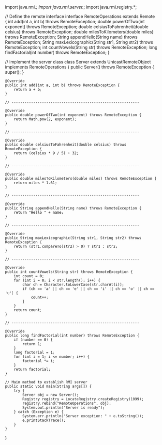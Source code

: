 import java.rmi.*;
import java.rmi.server.*;
import java.rmi.registry.*;

// Define the remote interface
interface RemoteOperations extends Remote {
    int add(int a, int b) throws RemoteException;
    double powerOfTwo(int exponent) throws RemoteException;
    double celsiusToFahrenheit(double celsius) throws RemoteException;
    double milesToKilometers(double miles) throws RemoteException;
    String appendHello(String name) throws RemoteException;
    String maxLexicographic(String str1, String str2) throws RemoteException;
    int countVowels(String str) throws RemoteException;
    long findFactorial(int number) throws RemoteException;
}

// Implement the server class
class Server extends UnicastRemoteObject implements RemoteOperations {
    public Server() throws RemoteException {
        super();
    }

    @Override
    public int add(int a, int b) throws RemoteException {
        return a + b;
    }

    // -----------------------------------------------------------

    @Override
    public double powerOfTwo(int exponent) throws RemoteException {
        return Math.pow(2, exponent);
    }

    // -----------------------------------------------------------

    @Override
    public double celsiusToFahrenheit(double celsius) throws RemoteException {
        return (celsius * 9 / 5) + 32;
    }

    // -----------------------------------------------------------

    @Override
    public double milesToKilometers(double miles) throws RemoteException {
        return miles * 1.61;
    }

    // -----------------------------------------------------------

    @Override
    public String appendHello(String name) throws RemoteException {
        return "Hello " + name;
    }

    // -----------------------------------------------------------

    @Override
    public String maxLexicographic(String str1, String str2) throws RemoteException {
        return (str1.compareTo(str2) > 0) ? str1 : str2;
    }

    // -----------------------------------------------------------

    @Override
    public int countVowels(String str) throws RemoteException {
        int count = 0;
        for (int i = 0; i < str.length(); i++) {
            char ch = Character.toLowerCase(str.charAt(i));
            if (ch == 'a' || ch == 'e' || ch == 'i' || ch == 'o' || ch == 'u') {
                count++;
            }
        }
        return count;
    }

    // -----------------------------------------------------------

    @Override
    public long findFactorial(int number) throws RemoteException {
        if (number == 0) {
            return 1;
        }
        long factorial = 1;
        for (int i = 1; i <= number; i++) {
            factorial *= i;
        }
        return factorial;
    }

    // Main method to establish RMI server
    public static void main(String args[]) {
        try {
            Server obj = new Server();
            Registry registry = LocateRegistry.createRegistry(1099);
            registry.rebind("RemoteOperations", obj);
            System.out.println("Server is ready");
        } catch (Exception e) {
            System.err.println("Server exception: " + e.toString());
            e.printStackTrace();
        }
    }
}
